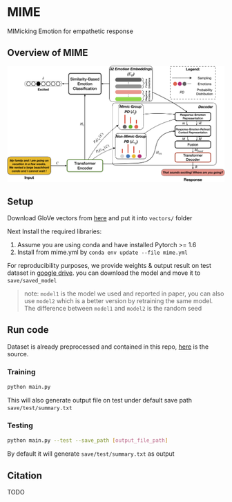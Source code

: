 # MIME
MIMicking Emotion for empathetic response

## Overview of MIME
![Alt text](figs/mime.png?raw=true "Architecture of MIME")

## Setup
Download GloVe vectors from [here](https://www.kaggle.com/thanakomsn/glove6b300dtxt/data) and put it into `vectors/` folder

Next Install the required libraries:
1. Assume you are using conda and have installed Pytorch >= 1.6
2. Install from mime.yml by `conda env update --file mime.yml`

For reproducibility purposes, we provide weights & output result on test dataset in [google drive](https://drive.google.com/drive/folders/1Qab9mH6n6qPrVTP4vtQ0-oGa6GYrD8Lm?usp=sharing). 
you can download the model and move it to `save/saved_model`

 > note: `model1` is the model we used and reported in paper, you can also use `model2` which is a better version by retraining the same model. The difference between `model1` and `model2` is the random seed

## Run code
Dataset is already preprocessed and contained in this repo, [here](https://github.com/HLTCHKUST/MoEL/tree/master/empathetic-dialogue) is the source.

### Training
```sh
python main.py
```
This will also generate output file on test under default save path `save/test/summary.txt`

### Testing
```sh
python main.py --test --save_path [output_file_path]
```
By default it will generate `save/test/summary.txt` as output

## Citation
TODO

